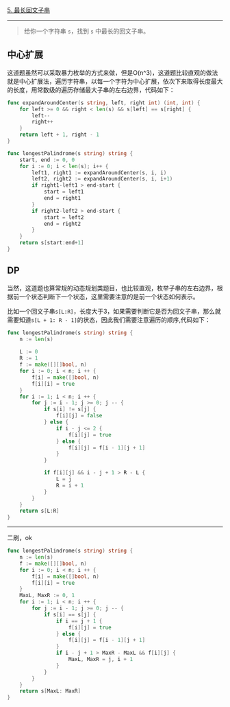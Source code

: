 [5. 最长回文子串](https://leetcode.cn/problems/longest-palindromic-substring/)

----

>给你一个字符串 `s`，找到 `s` 中最长的回文子串。

## 中心扩展

这道题虽然可以采取暴力枚举的方式来做，但是O(n^3)，这道题比较直观的做法就是中心扩展法，遍历字符串，以每一个字符为中心扩展，依次下来取得长度最大的长度，用常数级的遍历存储最大子串的左右边界，代码如下：

```go
func expandAroundCenter(s string, left, right int) (int, int) {
	for left >= 0 && right < len(s) && s[left] == s[right] {
		left--
		right++
	}
	return left + 1, right - 1
}

func longestPalindrome(s string) string {
	start, end := 0, 0
	for i := 0; i < len(s); i++ {
		left1, right1 := expandAroundCenter(s, i, i)
		left2, right2 := expandAroundCenter(s, i, i+1) 
		if right1-left1 > end-start {
			start = left1
			end = right1
		}
		if right2-left2 > end-start {
			start = left2
			end = right2
		}
	}
	return s[start:end+1]
}
```

## DP

当然，这道题也算常规的动态规划类题目，也比较直观，枚举子串的左右边界，根据前一个状态判断下一个状态，这里需要注意的是前一个状态如何表示。

比如一个回文子串`s[L:R]`，长度大于3，如果需要判断它是否为回文子串，那么就需要知道`s[L + 1: R - 1]`的状态，因此我们需要注意遍历的顺序,代码如下：

```go
func longestPalindrome(s string) string {
    n := len(s)
    
    L := 0
    R := 1
    f := make([][]bool, n)
    for i := 0; i < n; i ++ {
        f[i] = make([]bool, n)
        f[i][i] = true
    }
    for i := 1; i < n; i ++ {
        for j := i - 1; j >= 0; j -- {
            if s[i] != s[j] {
                f[i][j] = false
            } else {
                if i - j <= 2 {
                    f[i][j] = true
                } else {
                    f[i][j] = f[i - 1][j + 1]
                }
            }

            if f[i][j] && i - j + 1 > R - L {
                L = j
                R = i + 1
            }
        }
    }
    return s[L:R]
}
```

---

二刷，ok

```go
func longestPalindrome(s string) string {
    n := len(s)
    f := make([][]bool, n)
    for i := 0; i < n; i ++ {
        f[i] = make([]bool, n)
        f[i][i] = true
    }
    MaxL, MaxR := 0, 1
    for i := 1; i < n; i ++ {
        for j := i - 1; j >= 0; j -- {
            if s[i] == s[j] {
                if i == j + 1 {
                    f[i][j] = true
                } else {
                    f[i][j] = f[i - 1][j + 1]
                }
                if i - j + 1 > MaxR - MaxL && f[i][j] {
                    MaxL, MaxR = j, i + 1
                }
            }
        }
    }
    return s[MaxL: MaxR]
}
```

